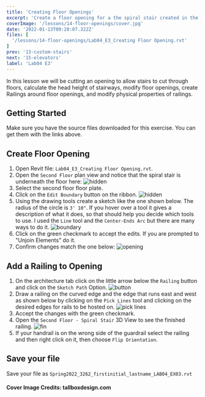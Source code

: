 ```yaml
---
title: 'Creating Floor Openings'
excerpt: 'Create a floor opening for a the spiral stair created in the previous lesson and add a protective railing around it.'
coverImage: '/lessons/14-floor-openings/cover.jpg'
date: '2022-01-13T09:20:07.322Z'
files: [
  '/lessons/14-floor-openings/Lab04_E3_Creating Floor Opening.rvt'
]
prev: '13-custom-stairs'
next: '15-elevators'
label: 'Lab04 E3'
---
```


In this lesson we will be cutting an opening to allow stairs to cut through floors, calculate the head height of stairways, modify floor openings, create Railings around floor openings, and modify physical properties of railings.

## Getting Started

Make sure you have the source files downloaded for this exercise. You can get them with the links above.

## Create Floor Opening

1. Open Revit file: ``Lab04_E3_Creating Floor Opening.rvt``.
2. Open the ``Second Floor`` plan view and notice that the spiral stair is underneath the floor here:
![hidden](/lessons/14-floor-openings/hidden-stair.png)
3. Select the second floor floor plate.
4. Click on the ``Edit Boundary`` button on the ribbon.
![hidden](/lessons/14-floor-openings/edit-boundary.png)
5. Using the drawing tools create a sketch like the one shown below. The radius of the circle is ``3' 10"``. If you hover over a tool it gives a description of what it does, so that should help you decide which tools to use. I used the ``Line`` tool and the ``Center-Ends Arc`` but there are many ways to do it.
![boundary](/lessons/14-floor-openings/boundary.png)
6. Click on the green checkmark to accept the edits. If you are prompted to "Unjoin Elements" do it.
7. Confirm changes match the one below:
![opening](/lessons/14-floor-openings/progress.png)

## Add a Railing to Opening

1. On the architecture tab click on the little arrow below the ``Railing`` button and click on the ``Sketch Path`` Option.
![button](/lessons/14-floor-openings/railing-button.png)
2. Draw a railing on the curved edge and the edge that runs east and west as shown below by clicking on the ``Pick Lines`` tool and clicking on the desired edges for rails to be hosted on.
![pick lines](/lessons/14-floor-openings/pick-lines.png)
3. Accept the changes with the green checkmark.
4. Open the ``Second Floor - Spiral Stair`` 3D View to see the finished railing.
![fin](/lessons/14-floor-openings/finished-railing.png)
5. If your handrail is on the wrong side of the guardrail select the railing and then right click on it, then choose ``Flip Orientation``.

## Save your file

Save your file as ``Spring2022_3262_firstinitial_lastname_LAB04_EX03.rvt``

#### Cover Image Credits: tallboxdesign.com